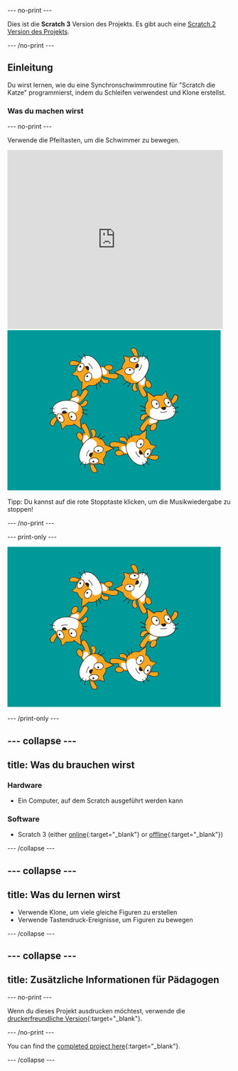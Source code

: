 --- no-print ---

Dies ist die **Scratch 3** Version des Projekts. Es gibt auch eine [Scratch 2 Version des Projekts](https://projects.raspberrypi.org/en/projects/synchronised-swimming-scratch2).

--- /no-print ---

## Einleitung

Du wirst lernen, wie du eine Synchronschwimmroutine für "Scratch die Katze" programmierst, indem du Schleifen verwendest und Klone erstellst.

### Was du machen wirst

--- no-print ---

Verwende die Pfeiltasten, um die Schwimmer zu bewegen.

<div class="scratch-preview">
  <iframe allowtransparency="true" width="485" height="402" src="https://scratch.mit.edu/projects/embed/113149575/?autostart=false" frameborder="0" scrolling="no">></iframe>
  <img src="images/swim-final.png">
</div>

Tipp: Du kannst auf die rote Stopptaste klicken, um die Musikwiedergabe zu stoppen!

--- /no-print ---

--- print-only ---

![fertiges Projekt](images/swim-final.png)

--- /print-only ---

--- collapse ---
---
title: Was du brauchen wirst
---

### Hardware

+ Ein Computer, auf dem Scratch ausgeführt werden kann

### Software

+ Scratch 3 (either [online](https://rpf.io/scratchon){:target="_blank"} or [offline](https://rpf.io/scratchoff){:target="_blank"})

--- /collapse ---

--- collapse ---
---
title: Was du lernen wirst
---

- Verwende Klone, um viele gleiche Figuren zu erstellen
- Verwende Tastendruck-Ereignisse, um Figuren zu bewegen

--- /collapse ---

--- collapse ---
---
title: Zusätzliche Informationen für Pädagogen
---

--- no-print ---

Wenn du dieses Projekt ausdrucken möchtest, verwende die [druckerfreundliche Version](https://projects.raspberrypi.org/en/projects/synchronised-swimming/print){:target="_blank"}.

--- /no-print ---

You can find the [completed project here](https://rpf.io/p/en/synchronised-swimming-get){:target="_blank"}.

--- /collapse ---
